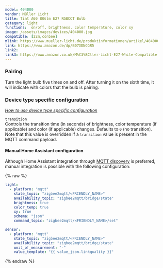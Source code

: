 ```yaml
---
model: 404000 
vendor: Müller Licht 
title: Tint A60 806lm E27 RGBCCT Bulb
category: light
functions:  on/off, brightness, color temperature, color xy
image: /assets/images/devices/404000.jpg
compatible: [z2m,conbee]
mlink: https://www.mueller-licht.de/produktinformationen/artikel/404000/
link: https://www.amazon.de/dp/B07XDNCGR5
link2: 
link3: https://www.amazon.co.uk/M%C3%BCller-Licht-E27-White-Compatible-Controllable-Dimmable/dp/B07CSFNJQP 
---
```

### Pairing
Turn the light bulb five times on and off. After turning it on the sixth time,
it will indicate with colors that the bulb is pairing.


### Device type specific configuration
*[How to use device type specific configuration](https://www.zigbee2mqtt.io/information/configuration)*


`transition`   
Controls the transition time (in seconds) of brightness,
color temperature (if applicable) and color (if applicable) changes. Defaults to `0` (no transition).
Note that this value is overridden if a `transition` value is present in the MQTT command payload.


#### Manual Home Assistant configuration
Although Home Assistant integration through [MQTT discovery](https://www.zigbee2mqtt.io/integration/home_assistant) is preferred,
manual integration is possible with the following configuration:


{% raw %}
```yaml
light:
  - platform: "mqtt"
    state_topic: "zigbee2mqtt/<FRIENDLY_NAME>"
    availability_topic: "zigbee2mqtt/bridge/state"
    brightness: true
    color_temp: true
    xy: true
    schema: "json"
    command_topic: "zigbee2mqtt/<FRIENDLY_NAME>/set"

sensor:
  - platform: "mqtt"
    state_topic: "zigbee2mqtt/<FRIENDLY_NAME>"
    availability_topic: "zigbee2mqtt/bridge/state"
    unit_of_measurement: "-"
    value_template: "{{ value_json.linkquality }}"
```
{% endraw %}


